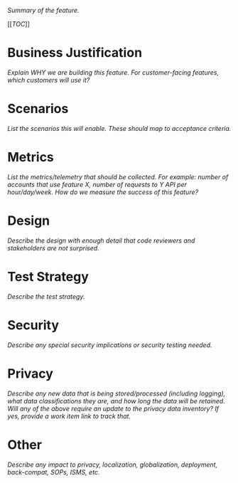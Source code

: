 *Summary of the feature.*

[[_TOC_]]

# Business Justification

*Explain WHY we are building this feature. For customer-facing features, which customers will use it?*

# Scenarios

*List the scenarios this will enable. These should map to acceptance criteria.*

# Metrics

*List the metrics/telemetry that should be collected. For example: number of accounts that use feature X, number of requests to Y API per hour/day/week. How do we measure the success of this feature?*

# Design

*Describe the design with enough detail that code reviewers and stakeholders are not surprised.*

# Test Strategy

*Describe the test strategy.*

# Security

*Describe any special security implications or security testing needed.*

# Privacy

*Describe any new data that is being stored/processed (including logging), what data classifications they are, and how long the data will be retained.*
*Will any of the above require an update to the privacy data inventory? If yes, provide a work item link to track that.*

# Other

*Describe any impact to privacy, localization, globalization, deployment, back-compat, SOPs, ISMS, etc.*
